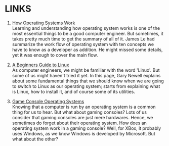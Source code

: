 # LINKS

1. [How Operating Systems Work](https://medium.com/cracking-the-data-science-interview/how-operating-systems-work-10-concepts-you-should-know-as-a-developer-8d63bb38331f)<br>
   Learning and understanding how operating system works is one of the most
   essential things to be a good computer engineer. But sometimes, it takes pretty
   much time to get the summary of all of it. James Le had summarize the work flow of
   operating system with ten concepts we have to know as a developer as addition. He might missed some details, yet it was enough to cover the main flow.

2. [A Beginners Guide to Linux](https://www.lifewire.com/beginners-guide-to-linux-4090233)<br>
   As computer engineers, we might be familiar with the word 'Linux'. But
   some of us might haven't tried it yet. In this page, Gary Newell explains about
   some fundamental things that we should know when we are going to switch to Linux as
   our operating system; starts from explaining what is Linux, how to install it, and
   of course some of its utilities.

3. [Game Console Operating Systems](https://www.youtube.com/watch?v=fTVyx4AO18U)<br>
   Knowing that a computer is run by an operating system is a common thing for us to hear. But what about gaming consoles? Lots of us consider that gaming consoles are just mere hardwares. Hence, we sometimes do forget about their operating system. How does an operating system work in a gaming console? Well, for XBox, it probably uses Windows, as we know Windows is developed by Microsoft. But what about the other?
